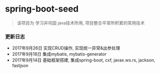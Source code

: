 # spring-boot-seed

> 该项目为 学习并巩固 java技术所用, 项目整合平常所积累的常用技术

### 更新日志
- 2017年9月26日 实现CRUD操作, 实现统一异常&出参处理
- 2017年9月18日 集成mybatis, mybatis-generator
- 2017年9月14日 基础框架搭建, 集成spring-boot, cxf, javax.ws.rs, jackson, fastjson


